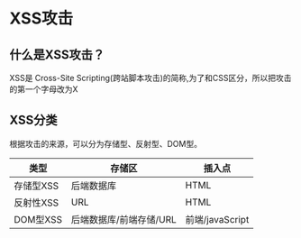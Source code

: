 # XSS攻击
## 什么是XSS攻击？
XSS是 Cross-Site Scripting(跨站脚本攻击)的简称,为了和CSS区分，所以把攻击的第一个字母改为X

## XSS分类
根据攻击的来源，可以分为存储型、反射型、DOM型。

| 类型      | 存储区                  | 插入点          |
| --------- | ----------------------- | --------------- |
| 存储型XSS | 后端数据库              | HTML            |
| 反射性XSS | URL                     | HTML            |
| DOM型XSS  | 后端数据库/前端存储/URL | 前端/javaScript |

